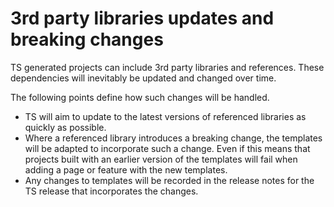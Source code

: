 # 3rd party libraries updates and breaking changes

TS generated projects can include 3rd party libraries and references. These dependencies will inevitably be updated and changed over time.

The following points define how such changes will be handled.

* TS will aim to update to the latest versions of referenced libraries as quickly as possible.
* Where a referenced library introduces a breaking change, the templates will be adapted to incorporate such a change. Even if this means that projects built with an earlier version of the templates will fail when adding a page or feature with the new templates.
* Any changes to templates will be recorded in the release notes for the TS release that incorporates the changes.
